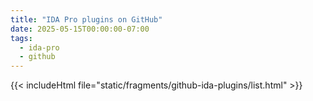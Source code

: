```yaml
---
title: "IDA Pro plugins on GitHub"
date: 2025-05-15T00:00:00-07:00
tags:
  - ida-pro
  - github
---
```


{{< includeHtml file="static/fragments/github-ida-plugins/list.html" >}}

<style>
table tr td {
  padding: 0;
  padding-top: 0.5em;
  vertical-align: top;
}

table tr td:nth-last-child(1) {
  text-align: right;
}

/* wider content, default is 36em, which is a better text reading width */
nav.container,
main.container {
	max-width: 42em;
}

</style>
